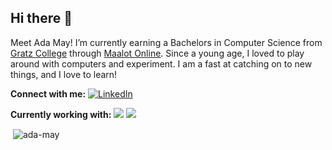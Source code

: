 ## Hi there 👋
Meet Ada May!
I’m currently earning a Bachelors in Computer Science from [Gratz College](https://www.gratz.edu/) through [Maalot Online](https://maalot.nevey.org/). Since a young age, I loved to play around with computers and experiment. I am a fast at catching on to new things, and I love to learn!

**Connect with me:**
[![LinkedIn](icons/linkedin.png)](https://www.linkedin.com/in/ada-may-4462a1343/)


**Currently working with:**
<a href="http://csharp.net/" title="C#"><img src="icons/csharp.png" /></a>
<a href="https://www.python.org/" title="Python"><img src="icons/python.png" /></a>


<p>&nbsp;<img align="center" src="https://github-readme-stats.vercel.app/api?username=ada-may&show_icons=true&locale=en" alt="ada-may" /></p>



<!--
**ada-may/ada-may** is a ✨ _special_ ✨ repository because its `README.md` (this file) appears on your GitHub profile.

Here are some ideas to get you started:

- 🌱 I’m currently learning ...
- 👯 I’m looking to collaborate on ...
- 🤔 I’m looking for help with ...
- 💬 Ask me about ...

- 😄 Pronouns: ...
- ⚡ Fun fact: ...
-->

